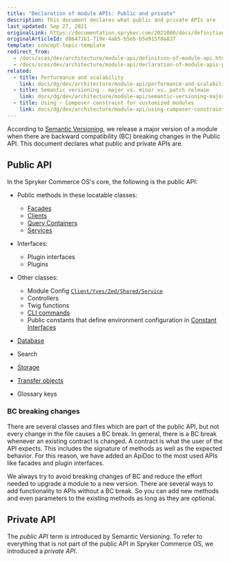 ```yaml
---
title: "Declaration of module APIs: Public and private"
description: This document declares what public and private APIs are
last_updated: Sep 27, 2021
originalLink: https://documentation.spryker.com/2021080/docs/definition-api
originalArticleId: d86471b1-719e-4ab5-b5eb-b5e915f0a837
template: concept-topic-template
redirect_from:
  - /docs/scos/dev/architecture/module-api/definition-of-module-api.html
  - /docs/scos/dev/architecture/module-api/declaration-of-module-apis-public-and-private.html
related:
  - title: Performance and scalability
    link: docs/dg/dev/architecture/module-api/performance-and-scalability.html
  - title: Semantic versioning - major vs. minor vs. patch release
    link: docs/dg/dev/architecture/module-api/semantic-versioning-major-vs.-minor-vs.-patch-release.html
  - title: Using ~ Composer constraint for customized modules
    link: docs/dg/dev/architecture/module-api/using-composer-constraint-for-customized-modules.html
---
```


According to [Semantic Versioning](http://semver.org/), we release a major version of a module when there are backward compatibility (BC) breaking changes in the Public API. This document declares what public and private APIs are.

## Public API

In the Spryker Commerce OS's core, the following is the public API:

* Public methods in these locatable classes:
    * [Facades](/docs/dg/dev/backend-development/zed/business-layer/facade/facade.html)
    * [Clients](/docs/dg/dev/backend-development/client/client.html)
    * [Query Containers](/docs/dg/dev/backend-development/zed/persistence-layer/query-container/query-container.html)
    * [Services](/docs/dg/dev/backend-development/messages-and-errors/registering-a-new-service.html)

* Interfaces:
    * Plugin interfaces
    * Plugins

* Other classes:
    * Module Config [`Client/Yves/Zed/Shared/Service`](/docs/dg/dev/backend-development/data-manipulation/configuration-management.html)
    * Controllers
    * Twig functions
    * [CLI commands](/docs/dg/dev/backend-development/console-commands/implementing-a-new-console-command.html)
    * Public constants that define environment configuration in [Constant Interfaces](/docs/dg/dev/backend-development/data-manipulation/configuration-management.html)
* [Database](/docs/dg/dev/backend-development/zed/persistence-layer/database-schema-definition.html)
* Search
* [Storage](/docs/dg/dev/backend-development/client/use-and-configure-redis-as-a-key-value-storage.html)
* [Transfer objects](/docs/dg/dev/backend-development/data-manipulation/data-ingestion/structural-preparations/create-use-and-extend-the-transfer-objects.html)
* Glossary keys



### BC breaking changes

There are several classes and files which are part of the public API, but not every change in the file causes a BC break. In general, there is a BC break whenever an existing contract is changed. A contract is what the user of the API expects. This includes the signature of methods as well as the expected behavior. For this reason, we have added an ApiDoc to the most used APIs like facades and plugin interfaces.

We always try to avoid breaking changes of BC and reduce the effort needed to upgrade a module to a new version. There are several ways to add functionality to APIs without a BC break. So you can add new methods and even parameters to the existing methods as long as they are optional.


## Private API

The *public API* term is introduced by Semantic Versioning. To refer to everything that is not part of the public API in Spryker Commerce OS, we introduced a *private API*.
